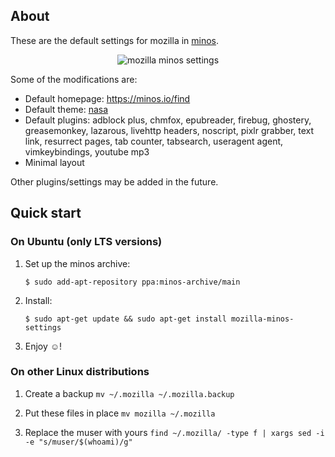 ## About

These are the default settings for mozilla in [minos](http://minos.io).

<p align="center">
<img src="http://javier.io/assets/img/mozilla-minos-settings.png" alt="mozilla minos settings"/>
</p>

Some of the modifications are:

 - Default homepage: https://minos.io/find
 - Default theme: [nasa](https://addons.mozilla.org/en-us/firefox/addon/nasa-night-launch/?src=cb-dl-users)
 - Default plugins: adblock plus, chmfox, epubreader, firebug, ghostery,
   greasemonkey, lazarous, livehttp headers, noscript, pixlr grabber,
   text link, resurrect pages, tab counter, tabsearch, useragent agent,
   vimkeybindings, youtube mp3
 - Minimal layout

Other plugins/settings may be added in the future.

## Quick start

### On Ubuntu (only LTS versions)

1. Set up the minos archive:

   ```
   $ sudo add-apt-repository ppa:minos-archive/main
   ```

2. Install:

   ```
   $ sudo apt-get update && sudo apt-get install mozilla-minos-settings
   ```

3. Enjoy ☺!

### On other Linux distributions

1. Create a backup `mv ~/.mozilla ~/.mozilla.backup`

2. Put these files in place `mv mozilla ~/.mozilla`

3. Replace the muser with yours `find ~/.mozilla/ -type f | xargs sed -i -e "s/muser/$(whoami)/g"`
